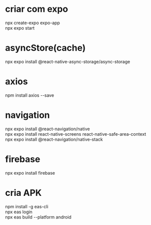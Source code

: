 # criar com expo 
npx create-expo expo-app <br/>
npx expo start

# asyncStore(cache)
npx expo install @react-native-async-storage/async-storage

# axios
npm install axios --save

# navigation
npx expo install @react-navigation/native  <br/>
npx expo install react-native-screens react-native-safe-area-context <br/>
npx expo install @react-navigation/native-stack <br/>

# firebase
npx expo install firebase

# cria APK
npm install -g eas-cli <br/>
npx eas login <br/>
npx eas build --platform android
